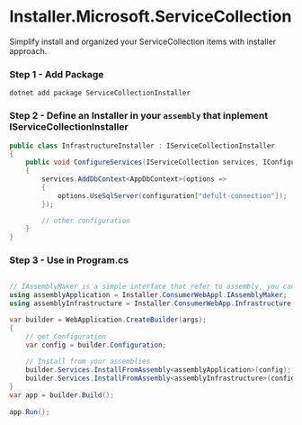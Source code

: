 # Installer.Microsoft.ServiceCollection

Simplify install and organized your ServiceCollection items with installer approach.


### Step 1 - Add Package

```nuget
dotnet add package ServiceCollectionInstaller
```

 

### Step 2 - Define an Installer in your `assembly` that inplement IServiceCollectionInstaller

```csharp
public class InfrastructureInstaller : IServiceCollectionInstaller
{
    public void ConfigureServices(IServiceCollection services, IConfiguration configuration)
    {
        services.AddDbContext<AppDbContext>(options =>
        {
            options.UseSqlServer(configuration["defult-connection"]);
        });

        // other configuration
    }
}
```

### Step 3 - Use in Program.cs
```csharp

// IAssemblyMaker is a simple interface that refer to assembly, you can use another type
using assemblyApplication = Installer.ConsumerWebAppl.IAssemblyMaker;
using assemblyInfrastructure = Installer.ConsumerWebApp.Infrastructure.IAssemblyMaker;

var builder = WebApplication.CreateBuilder(args);
{
    // get Configuration
    var config = builder.Configuration;
    
    // Install from your assemblies
    builder.Services.InstallFromAssembly<assemblyApplication>(config);
    builder.Services.InstallFromAssembly<assemblyInfrastructure>(config);
}
var app = builder.Build();
 
app.Run();
```

